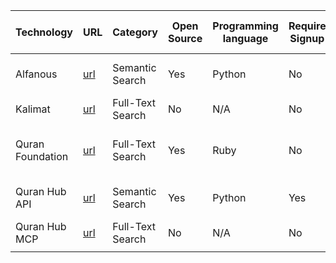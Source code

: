 
| Technology       | URL                                                                         | Category         | Open Source | Programming language | Require Signup | API/UI/MCP/SDK | production-ready/NOT | Documentation | Platform | Star count | Creation date           | Last update date | Contributors count |
| ---------------- | --------------------------------------------------------------------------- | ---------------- | ----------- | -------------------- | -------------- | -------------- | -------------------- | ------------- | -------- | ---------- | ----------------------- | ---------------- | ------------------ |
| Alfanous         | [url](https://github.com/Alfanous-team/alfanous)                            | Semantic Search  | Yes         | Python               | No             | API, UI, SDK   | yes                  | Very good     | Web      | 271        | May 6, 2020             | Nov 30, 2021     | 1                  |
| Kalimat          | [url](https://www.kalimat.dev/)                                             | Full-Text Search | No          | N/A                  | No             | API, UI        | yes                  | Very minimal  | Web      | N/A        | N/A                     | N/A              | N/A                |
| Quran Foundation | [url](https://api-docs.quran.foundation/docs/content_apis_versioned/search) | Full-Text Search | Yes         | Ruby                 | No             | API, UI        | yes                  | Very good     | Web      | 1049       | Commits on Jun 15, 2014 | Oct 7, 2025      | 20                 |
| Quran Hub API    | [url](https://github.com/misraj-ai/quranhub)                                | Semantic Search  | Yes         | Python               | Yes            | API            | not tested           | Good          | Web      | 34         | Sep 16, 2025            | Sep 30, 2025     | 1                  |
| Quran Hub MCP    | [url](https://qurani.ai/en/docs/mcp)                                        | Full-Text Search | No          | N/A                  | No             | MCP            | not tested           | Good          | AI Agent | N/A        | N/A                     | N/A              | N/A                |
|                  |                                                                             |                  |             |                      |                |                |                      |               |          |            |                         |                  |                    |

